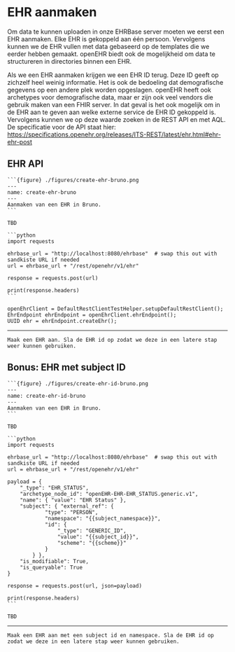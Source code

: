 # EHR aanmaken

Om data te kunnen uploaden in onze EHRBase server moeten we eerst een EHR aanmaken. Elke EHR is gekoppeld aan één persoon.
Vervolgens kunnen we de EHR vullen met data gebaseerd op de templates die we eerder hebben gemaakt. openEHR biedt ook de
mogelijkheid om data te structureren in directories binnen een EHR. 

Als we een EHR aanmaken krijgen we een EHR ID terug. Deze ID geeft op zichzelf heel weinig informatie. Het is ook de bedoeling
dat demografische gegevens op een andere plek worden opgeslagen. openEHR heeft ook archetypes voor demografische data, 
maar er zijn ook veel vendors die gebruik maken van een FHIR server. In dat geval is het ook mogelijk om in de EHR aan 
te geven aan welke externe service de EHR ID gekoppeld is. Vervolgens kunnen we op deze waarde zoeken in de REST API en
met AQL. De specificatie voor de API staat hier: https://specifications.openehr.org/releases/ITS-REST/latest/ehr.html#ehr-ehr-post

## EHR API

````{tab} Bruno
```{figure} ./figures/create-ehr-bruno.png
---
name: create-ehr-bruno
---
Aanmaken van een EHR in Bruno.
```
````
````{tab} Swagger
TBD
````
````{tab} Python
```python
import requests

ehrbase_url = "http://localhost:8080/ehrbase"  # swap this out with sandkiste URL if needed
url = ehrbase_url + "/rest/openehr/v1/ehr"

response = requests.post(url)

print(response.headers)
```
````
````{tab} EHRBase Client
openEhrClient = DefaultRestClientTestHelper.setupDefaultRestClient();
EhrEndpoint ehrEndpoint = openEhrClient.ehrEndpoint();
UUID ehr = ehrEndpoint.createEhr();
````

---

```{admonition} Opdracht
Maak een EHR aan. Sla de EHR id op zodat we deze in een latere stap weer kunnen gebruiken.
```

## Bonus: EHR met subject ID

````{tab} Bruno
```{figure} ./figures/create-ehr-id-bruno.png
---
name: create-ehr-id-bruno
---
Aanmaken van een EHR in Bruno.
```
````
````{tab} Swagger
TBD
````
````{tab} Python
```python
import requests

ehrbase_url = "http://localhost:8080/ehrbase"  # swap this out with sandkiste URL if needed
url = ehrbase_url + "/rest/openehr/v1/ehr"

payload = {
    "_type": "EHR_STATUS",
    "archetype_node_id": "openEHR-EHR-EHR_STATUS.generic.v1",
    "name": { "value": "EHR Status" },
    "subject": { "external_ref": {
            "type": "PERSON",
            "namespace": "{{subject_namespace}}",
            "id": {
                "_type": "GENERIC_ID",
                "value": "{{subject_id}}",
                "scheme": "{{scheme}}"
            }
        } },
    "is_modifiable": True,
    "is_queryable": True
}

response = requests.post(url, json=payload)

print(response.headers)
```
````
````{tab} EHRBase Client
TBD
````

---

```{admonition} Opdracht
Maak een EHR aan met een subject id en namespace. Sla de EHR id op zodat we deze in een latere stap weer kunnen gebruiken.
```
